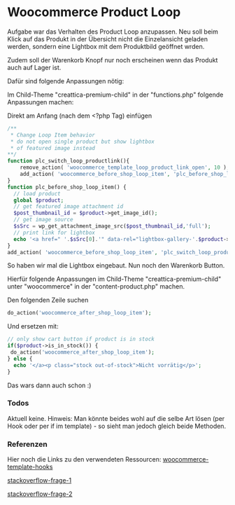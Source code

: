 # Woocommerce Product Loop
Aufgabe war das Verhalten des Product Loop anzupassen.
Neu soll beim Klick auf das Produkt in der Übersicht nicht die Einzelansicht geladen werden,
sondern eine Lightbox mit dem Produktbild geöffnet wrden.

Zudem soll der Warenkorb Knopf nur noch erscheinen wenn das Produkt auch auf Lager ist.

Dafür sind folgende Anpassungen nötig:

Im Child-Theme "creattica-premium-child" in der  "functions.php"
folgende Anpassungen machen:

Direkt am Anfang (nach dem <?php Tag) einfügen 
```php
/**  
 * Change Loop Item behavior 
 * do not open single product but show lightbox 
 * of featured image instead 
**/
function plc_switch_loop_productlink(){  
	remove_action( 'woocommerce_template_loop_product_link_open', 10 );  
	add_action( 'woocommerce_before_shop_loop_item', 'plc_before_shop_loop_item', 15 );  
}  
function plc_before_shop_loop_item() {  
  // load product  
  global $product;  
  // get featured image attachment id  
  $post_thumbnail_id = $product->get_image_id();  
  // get image source  
  $sSrc = wp_get_attachment_image_src($post_thumbnail_id,'full');  
  // print link for lightbox  
  echo '<a href=" '.$sSrc[0].'" data-rel="lightbox-gallery-'.$product->get_id().'" class="no-lightbox">';  
}  
add_action( 'woocommerce_before_shop_loop_item', 'plc_switch_loop_productlink' );
```

So haben wir mal die Lightbox eingebaut. Nun noch den Warenkorb Button.

Hierfür folgende Anpassungen im  Child-Theme "creattica-premium-child" unter "woocommerce" in der  "content-product.php" machen.

Den folgenden Zeile suchen
```php
do_action('woocommerce_after_shop_loop_item');
```
Und ersetzen mit: 
```php
// only show cart button if product is in stock  
if($product->is_in_stock()) {  
 do_action('woocommerce_after_shop_loop_item');  
} else {  
  echo '</a><p class="stock out-of-stock">Nicht vorrätig</p>';  
}
```

Das wars dann auch schon :)

### Todos
Aktuell keine.
Hinweis: Man könnte beides wohl auf die selbe Art lösen (per Hook oder per if im template) - so sieht
man jedoch gleich beide Methoden.

### Referenzen
Hier noch die Links zu den verwendeten Ressourcen:
[woocommerce-template-hooks](https://docs.woocommerce.com/wc-apidocs/source-function-woocommerce_template_loop_product_link_close.html#1139-1144)

[stackoverflow-frage-1](https://stackoverflow.com/questions/32837968/how-to-get-featured-image-of-a-product-in-woocommerce)

[stackoverflow-frage-2](https://stackoverflow.com/questions/42334598/can-i-modify-woocommerce-functions-within-the-wc-template-functions-php-file-o)

